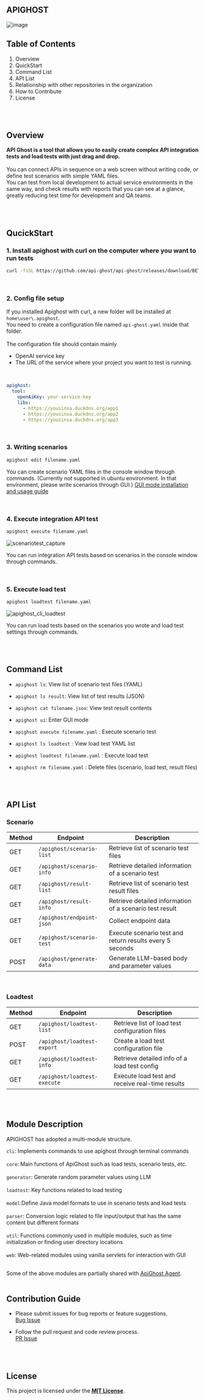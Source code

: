 ## APIGHOST 
![image](https://github.com/user-attachments/assets/eb01ebc1-810c-4562-922e-41b0c6a1c6fd)
<br>

## Table of Contents
1. Overview
2. QuickStart
3. Command List
4. API List
5. Relationship with other repositories in the organization
6. How to Contribute
7. License

<br><br>

## Overview
**API Ghost is a tool that allows you to easily create complex API integration tests and load tests with just drag and drop.** <br><br>
 You can connect APIs in sequence on a web screen without writing code, or define test scenarios with simple YAML files. <br>
You can test from local development to actual service environments in the same way, and check results with reports that you can see at a glance, greatly reducing test time for development and QA teams.


<br><br>

## QucickStart

### 1. **Install apighost with curl on the computer where you want to run tests** 

```bash
curl -fsSL https://github.com/api-ghost/api-ghost/releases/download/BETA-0.0.1/install.sh | sed 's/\r$//' | bash
```

<br>

### 2. **Config file setup**
 If you installed Apighost with curl, a new folder will be installed at `home\user\.apighost`. <br>
You need to create a configuration file named `api-ghost.yaml` inside that folder. <br><br> The configuration file should contain mainly <br>
- OpenAI service key 
- The URL of the service where your project you want to test is running. 
<br>

```yaml
apighost:
  tool:
    openAiKey: your-service-key
    libs:
      - https://yousinsa.duckdns.org/app1
      - https://yousinsa.duckdns.org/app2
      - https://yousinsa.duckdns.org/app3
```

<br>

### 3. **Writing scenarios** 
```bash
apighost edit filename.yaml
```

You can create scenario YAML files in the console window through commands. (Currently not supported in ubuntu environment. In that environment, please write scenarios through GUI.)  [GUI mode installation and usage guide](https://github.com/cod0216/api-ghost-ui) 

<br>

### 4. **Execute integration API test**
```bash
apighost execute filename.yaml
```

![scenariotest_capture](https://github.com/user-attachments/assets/1d520c48-fc0a-41d5-802f-992ddae70803)

You can run integration API tests based on scenarios in the console window through commands.

<br>

### 5. **Execute load test**
```bash
apighost loadtest filename.yaml
```
![apighost_cli_loadtest](https://github.com/user-attachments/assets/4e6c747f-0571-485c-aefd-85632f8917c8)

You can run load tests based on the scenarios you wrote and load test settings through commands.



<br><br>

## Command List

- `apighost ls`: View list of scenario test files (YAML)
    
- `apighost ls result`: View list of test results (JSON)
    
- `apighost cat filename.json`: View test result contents
    
- `apighost ui`: Enter GUI mode
  
- `apighsot execute filename.yaml` : Execute scenario test
  
- `apighost ls loadtest` :  View load test YAML list
  
- `apighost loadtest filename.yaml` : Execute load test
  
- `apighost rm filename.yaml` : Delete files (scenario, load test, result files)


<br><br>

## API List

### Scenario <br>

| Method | Endpoint                  | Description                                              |    
| ------ | ------------------------- | -------------------------------------------------------- |
| GET    | `/apighost/scenario-list` | Retrieve list of scenario test files                     | 
| GET    | `/apighost/scenario-info` | Retrieve detailed information of a scenario test         |  
| GET    | `/apighost/result-list`   | Retrieve list of scenario test result files              |     
| GET    | `/apighost/result-info`   | Retrieve detailed information of a scenario test result  |     
| GET    | `/apighost/endpoint-json` | Collect endpoint data                                    |     
| GET    | `/apighost/scenario-test` | Execute scenario test and return results every 5 seconds |     
| POST   | `/apighost/generate-data` | Generate LLM-based body and parameter values             |     

<br>

### Loadtest <br>


| Method | Endpoint                     | Description                                      |    
| ------ | ---------------------------- | ------------------------------------------------ |
| GET    | `/apighost/loadtest-list`    | Retrieve list of load test configuration files   | 
| POST   | `/apighost/loadtest-export`  | Create a load test configuration file            |  
| GET    | `/apighost/loadtest-info`    | Retrieve detailed info of a load test config     |  
| GET    | `/apighost/loadtest-execute` | Execute load test and receive real-time results  |  

<br><br>

## Module Description
APIGHOST has adopted a multi-module structure. <br>

`cli`: Implements commands to use apighost through terminal commands <br><br>
`core`: Main functions of ApiGhost such as load tests, scenario tests, etc. <br><br>
`generator`: Generate random parameter values using LLM  <br><br>
`loadtest`: Key functions related to load testing <br><br>
`model`:Define Java model formats to use in scenario tests and load tests <br><br>
`parser`: Conversion logic related to file input/output that has the same content but different formats <br><br>
`util`: Functions commonly used in multiple modules, such as time initialization or finding user directory locations  <br><br>
`web`: Web-related modules using vanilla servlets for interaction with GUI <br><br>


Some of the above modules are partially shared with [ApiGhost Agent](https://github.com/api-ghost/api-ghost-agent-spring).
<br><br>

## Contribution Guide

- Please submit issues for bug reports or feature suggestions.  
    [Bug Issue](https://github.com/api-ghost/api-ghost/issues)
    
- Follow the pull request and code review process.  
    [PR Issue](https://github.com/api-ghost/api-ghost/pulls)
    

<br><br>

##  License

This project is licensed under the **[MIT License](https://github.com/api-ghost/api-ghost/blob/main/LICENSE)**.






